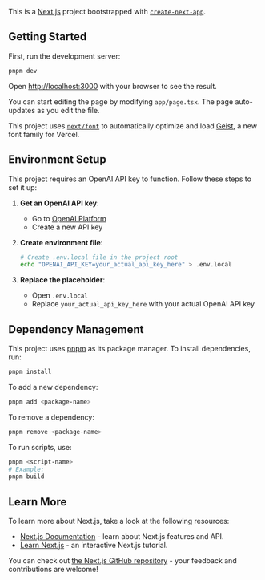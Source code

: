 This is a [Next.js](https://nextjs.org) project bootstrapped with [`create-next-app`](https://nextjs.org/docs/app/api-reference/cli/create-next-app).

## Getting Started

First, run the development server:

```bash
pnpm dev
```

Open [http://localhost:3000](http://localhost:3000) with your browser to see the result.

You can start editing the page by modifying `app/page.tsx`. The page auto-updates as you edit the file.

This project uses [`next/font`](https://nextjs.org/docs/app/building-your-application/optimizing/fonts) to automatically optimize and load [Geist](https://vercel.com/font), a new font family for Vercel.

## Environment Setup

This project requires an OpenAI API key to function. Follow these steps to set it up:

1. **Get an OpenAI API key**:
   - Go to [OpenAI Platform](https://platform.openai.com/api-keys)
   - Create a new API key

2. **Create environment file**:
   ```bash
   # Create .env.local file in the project root
   echo "OPENAI_API_KEY=your_actual_api_key_here" > .env.local
   ```

3. **Replace the placeholder**:
   - Open `.env.local`
   - Replace `your_actual_api_key_here` with your actual OpenAI API key

## Dependency Management

This project uses [pnpm](https://pnpm.io/) as its package manager. To install dependencies, run:

```bash
pnpm install
```

To add a new dependency:

```bash
pnpm add <package-name>
```

To remove a dependency:

```bash
pnpm remove <package-name>
```

To run scripts, use:

```bash
pnpm <script-name>
# Example:
pnpm build
```

## Learn More

To learn more about Next.js, take a look at the following resources:

- [Next.js Documentation](https://nextjs.org/docs) - learn about Next.js features and API.
- [Learn Next.js](https://nextjs.org/learn) - an interactive Next.js tutorial.

You can check out [the Next.js GitHub repository](https://github.com/vercel/next.js) - your feedback and contributions are welcome!

